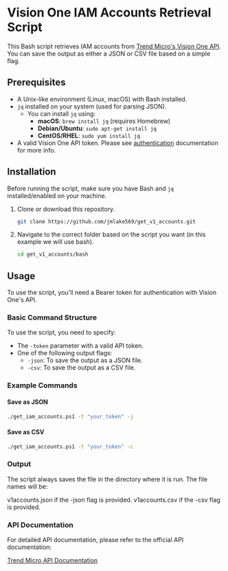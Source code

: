 # Vision One IAM Accounts Retrieval Script

This Bash script retrieves IAM accounts from [Trend Micro's Vision One API](https://automation.trendmicro.com/xdr/api-v3). You can save the output as either a JSON or CSV file based on a simple flag.

## Prerequisites

- A Unix-like environment (Linux, macOS) with Bash installed.
- `jq` installed on your system (used for parsing JSON).
  - You can install `jq` using:
    - **macOS**: `brew install jq` (requires Homebrew)
    - **Debian/Ubuntu**: `sudo apt-get install jq`
    - **CentOS/RHEL**: `sudo yum install jq`
- A valid Vision One API token. Please see [authentication](https://automation.trendmicro.com/xdr/Guides/Authentication) documentation for more info.

## Installation

Before running the script, make sure you have Bash and `jq` installed/enabled on your machine.

1. Clone or download this repository.

   ```bash
   git clone https://github.com/jmlake569/get_v1_accounts.git
   ```
2. Navigate to the correct folder based on the script you want (in this example we will use bash).

   ```bash
   cd get_v1_accounts/bash
   ```

## Usage

To use the script, you'll need a Bearer token for authentication with Vision One's API.

### Basic Command Structure

To use the script, you need to specify:

- The `-token` parameter with a valid API token.
- One of the following output flags:
  - `-json`: To save the output as a JSON file.
  - `-csv`: To save the output as a CSV file.

### Example Commands

#### Save as JSON

```bash
./get_iam_accounts.ps1 -t "your_token" -j
```

#### Save as CSV

```bash
./get_iam_accounts.ps1 -t "your_token" -c
```

### Output

The script always saves the file in the directory where it is run. The file names will be:

v1accounts.json if the -json flag is provided.
v1accounts.csv if the -csv flag is provided.

### API Documentation

For detailed API documentation, please refer to the official API documentation:

[Trend Micro API Documentation](https://automation.trendmicro.com/xdr/api-v3#tag/Accounts-(Foundation-Services-release)/paths/~1v3.0~1iam~1accounts/get)